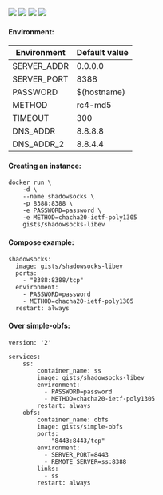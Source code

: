 ![](https://img.shields.io/badge/shadowsocks--libev-3.0.3-brightgreen.svg) ![](https://img.shields.io/badge/Alpine-3.5-brightgreen.svg) ![](https://img.shields.io/docker/stars/gists/shadowsocks-libev.svg) ![](https://img.shields.io/docker/pulls/gists/shadowsocks-libev.svg)

#### Environment:

| Environment | Default value |
|-------------|---------------|
| SERVER_ADDR | 0.0.0.0       |
| SERVER_PORT | 8388          |
| PASSWORD    | $(hostname)   |
| METHOD      | rc4-md5       |
| TIMEOUT     | 300           |
| DNS_ADDR    | 8.8.8.8       |
| DNS_ADDR_2  | 8.8.4.4       |

#### Creating an instance:

    docker run \
        -d \
        --name shadowsocks \
        -p 8388:8388 \
        -e PASSWORD=password \
        -e METHOD=chacha20-ietf-poly1305
        gists/shadowsocks-libev

#### Compose example:

    shadowsocks:
      image: gists/shadowsocks-libev
      ports:
        - "8388:8388/tcp"
      environment:
        - PASSWORD=password
        - METHOD=chacha20-ietf-poly1305
      restart: always

#### Over simple-obfs:

    version: '2'

    services:
        ss:
            container_name: ss
            image: gists/shadowsocks-libev
            environment:
              - PASSWORD=password
              - METHOD=chacha20-ietf-poly1305
            restart: always
        obfs:
            container_name: obfs
            image: gists/simple-obfs
            ports:
              - "8443:8443/tcp"
            environment:
              - SERVER_PORT=8443
              - REMOTE_SERVER=ss:8388
            links:
              - ss
            restart: always
